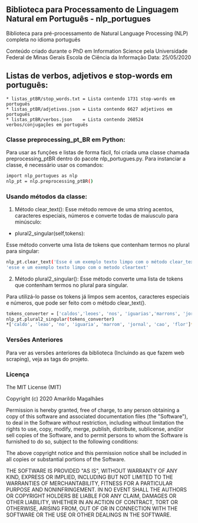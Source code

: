 <div id="top"></div>
<!--
*** Thanks for checking out the Best-README-Template. If you have a suggestion
*** that would make this better, please fork the repo and create a pull request
*** or simply open an issue with the tag "enhancement".
*** Don't forget to give the project a star!
*** Thanks again! Now go create something AMAZING! :D
-->

## Biblioteca para Processamento de Linguagem Natural em Português - nlp_portugues

Biblioteca para pré-processamento de Natural Language Processing (NLP) completa no idioma português

Conteúdo criado durante o PhD em Information Science pela Universidade Federal de Minas Gerais
Escola de Ciência da Informação Data: 25/05/2020

## Listas de verbos, adjetivos e stop-words em português:

	* listas_ptBR/stop_words.txt = Lista contendo 1731 stop-words em português
	* listas_ptBR/adjetivos.json = Lista contendo 6627 adjetivos em português
	* listas_ptBR/verbos.json    = Lista contendo 260524 verbos/conjugações em português

### Classe preprocessing_pt_BR em Python:

Para usar as funções e listas de forma fácil, foi criada uma classe chamada preprocessing_ptBR dentro do pacote nlp_portugues.py. Para instanciar a classe, é necessário usar os comandos:

```sh
import nlp_portugues as nlp
nlp_pt = nlp.preprocessing_ptBR() 
```
### Usando métodos da classe:

1. Método clear_text():
Esse método remove de uma string acentos, caracteres especiais, números e converte todas de maíusculo para minúsculo:

* plural2_singular(self,tokens):

Esse método converte uma lista de tokens que contenham termos no plural para singular:

```sh
nlp_pt.clear_text('Esse é um exemplo texto limpo com o método clear_text() 999 !!!')
'esse e um exemplo texto limpo com o metodo cleartext'
```

2. Método plural2_singular():
Esse método converte uma lista de tokens que contenham termos no plural para singular.

Para utilizá-lo passe os tokens já limpos sem acentos, caracteres especiais e números, que pode ser feito com o método clear_text().

```sh
tokens_converter = ['caldos','leoes', 'nos', 'iguarias','marrons', 'jornais','caes', 'flores']
nlp_pt.plural2_singular(tokens_converter)
*['caldo', 'leao', 'no', 'iguaria', 'marrom', 'jornal', 'cao', 'flor']*
```

### Versões Anteriores
Para ver as versões anteriores da biblioteca (Incluindo as que fazem web scraping), veja as tags do projeto.

### Licença
The MIT License (MIT)

Copyright (c) 2020 Amarildo Magalhães 

Permission is hereby granted, free of charge, to any person obtaining a copy of this software and associated documentation files (the "Software"), to deal in the Software without restriction, including without limitation the rights to use, copy, modify, merge, publish, distribute, sublicense, and/or sell copies of the Software, and to permit persons to whom the Software is furnished to do so, subject to the following conditions:

The above copyright notice and this permission notice shall be included in all copies or substantial portions of the Software.

THE SOFTWARE IS PROVIDED "AS IS", WITHOUT WARRANTY OF ANY KIND, EXPRESS OR IMPLIED, INCLUDING BUT NOT LIMITED TO THE WARRANTIES OF MERCHANTABILITY, FITNESS FOR A PARTICULAR PURPOSE AND NONINFRINGEMENT. IN NO EVENT SHALL THE AUTHORS OR COPYRIGHT HOLDERS BE LIABLE FOR ANY CLAIM, DAMAGES OR OTHER LIABILITY, WHETHER IN AN ACTION OF CONTRACT, TORT OR OTHERWISE, ARISING FROM, OUT OF OR IN CONNECTION WITH THE SOFTWARE OR THE USE OR OTHER DEALINGS IN THE SOFTWARE.

